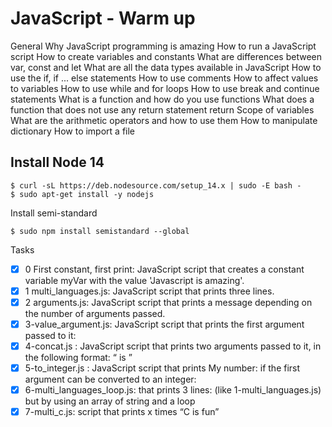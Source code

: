 # JavaScript - Warm up

General
Why JavaScript programming is amazing
How to run a JavaScript script
How to create variables and constants
What are differences between var, const and let
What are all the data types available in JavaScript
How to use the if, if ... else statements
How to use comments
How to affect values to variables
How to use while and for loops
How to use break and continue statements
What is a function and how do you use functions
What does a function that does not use any return statement return
Scope of variables
What are the arithmetic operators and how to use them
How to manipulate dictionary
How to import a file

## Install Node 14
```
$ curl -sL https://deb.nodesource.com/setup_14.x | sudo -E bash -
$ sudo apt-get install -y nodejs
```
Install semi-standard

```
$ sudo npm install semistandard --global

```
Tasks

- [x] 0 First constant, first print:  JavaScript script that creates a constant variable myVar with the value 'Javascript is amazing'.
- [x]  1 multi_languages.js: JavaScript script that prints three lines.
- [x] 2 arguments.js: JavaScript script that prints a message depending on the number of arguments passed.
- [x] 3-value_argument.js: JavaScript script that prints the first argument passed to it:
- [x] 4-concat.js :  JavaScript script that prints two arguments passed to it, in the following format: “ is ”
- [x] 5-to_integer.js : JavaScript script that prints My number: <first argument converted in integer> if the first argument can be converted to an integer:
- [x] 6-multi_languages_loop.js:  that prints 3 lines: (like 1-multi_languages.js) but by using an array of string and a loop
- [x] 7-multi_c.js: script that prints x times “C is fun”
